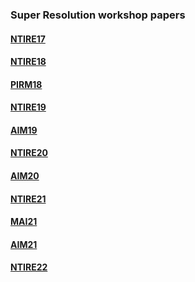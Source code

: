 ### Super Resolution workshop papers

#### [NTIRE17](http://openaccess.thecvf.com/CVPR2017_workshops/CVPR2017_W12.py)

#### [NTIRE18](http://openaccess.thecvf.com/CVPR2018_workshops/CVPR2018_W13.py)

#### [PIRM18](https://pirm2018.org/)

#### [NTIRE19](http://openaccess.thecvf.com/CVPR2019_workshops/CVPR2019_NTIRE.py)

#### [AIM19](http://openaccess.thecvf.com/ICCV2019_workshops/ICCV2019_AIM.py)

#### [NTIRE20](http://openaccess.thecvf.com/CVPR2020_workshops/CVPR2020_w31.py)

#### [AIM20](https://data.vision.ee.ethz.ch/cvl/aim20/)

#### [NTIRE21](https://openaccess.thecvf.com/CVPR2021_workshops/NTIRE/)

#### [MAI21](https://openaccess.thecvf.com/CVPR2021_workshops/MAI/)

#### [AIM21](https://openaccess.thecvf.com/ICCV2021_workshops/AIM)

#### [NTIRE22](https://openaccess.thecvf.com/CVPR2022_workshops/NTIRE)
